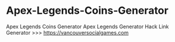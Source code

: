 # Apex-Legends-Coins-Generator
Apex Legends Coins Generator Apex Legends Generator Hack  Link Generator >>> https://vancouversocialgames.com

